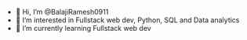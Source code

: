 - 👋 Hi, I’m @BalajiRamesh0911
- 👀 I’m interested in Fullstack web dev, Python, SQL and Data analytics
- 🌱 I’m currently learning Fullstack web dev


<!---
BalajiRamesh0911/BalajiRamesh0911 is a ✨ special ✨ repository because its `README.md` (this file) appears on your GitHub profile.
You can click the Preview link to take a look at your changes.
--->
